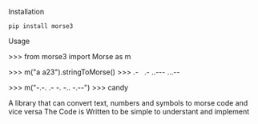 
Installation

`pip install morse3`

Usage

\>\>\> from morse3 import Morse as m

\>\>\> m("a a23").stringToMorse()
\>\>\> .- &nbsp;  .- ..--- ...--

\>\>\> m("-.-. .- -. -.. -.--")
\>\>\> candy


A library that can convert text, numbers and symbols to morse code and vice versa
The Code is Written to be simple to understant and implement
